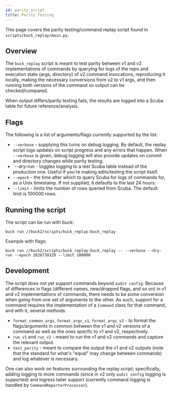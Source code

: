 ```yaml
---
id: parity_script
title: Parity Testing
---
```


This page covers the parity testing/command replay script found in `scripts/buck_replay/main.py`.

## Overview

The `buck_replay` script is meant to test parity between v1 and v2 implementations of commands by querying for logs of the repo and execution state (args, directory) of v2 command invocations, reproducing it locally, making the necessary conversions from v2 to v1 args, and then running both versions of the command so output can be checked/compared.

When output differs/parity testing fails, the results are logged into a Scuba table for future reference/analysis.

## Flags

The following is a list of arguments/flags currently supported by the list:

* `--verbose` - supplying this turns on debug logging. By default, the replay script logs updates on script progress and any errors that happen. When `--verbose` is given, debug logging will also provide updates on commit and directory changes while parity testing.
* `--dry-run - toggles logging to a test Scuba table instead of the production one. Useful if you're making edits/testing the script itself.
* `--epoch` - the time after which to query Scuba for logs of commands for, as a Unix timestamp. If not supplied, it defaults to the last 24 hours.
* `--limit` - limits the number of rows queried from Scuba. The default limit is 100000 rows.

## Running the script

The script can be run with buck:

```shell
buck run //buck2/scripts/buck_replay:buck_replay
```

Example with flags:

```shell
buck run //buck2/scripts/buck_replay:buck_replay -- --verbose --dry-run --epoch 1626739329 --limit 100000
```

## Development

The script does not yet support commands beyond `audit config`. Because of differences in flags (different names, new/dropped flags, and so on) in v1 and v2 implementations of commands, there needs to be some conversion when going from one set of arguments to the other. As such, support for a command requires the implementation of a `Command` class for that command, and with it, several methods:

* `format_common_args`, `format_args_v1`, `format_args_v2` - to format the flags/arguments in common between the v1 and v2 versions of a command as well as the ones specfic to v1 and v2, respectively.
* `run_v1` and `run_v2` - meant to run the v1 and v2 commands and capture the relevant output.
* `test_parity` - meant to compare the output the v1 and v2 outputs (note that the standard for what's "equal" may change between commands) and log whatever is necessary.

One can also work on features surrounding the replay script; specifically, adding logging to more commands (since in v2 only `audit config` logging is supported) and Ingress tailer support (currently command logging is handled by `CommandReporterProcessor`).
